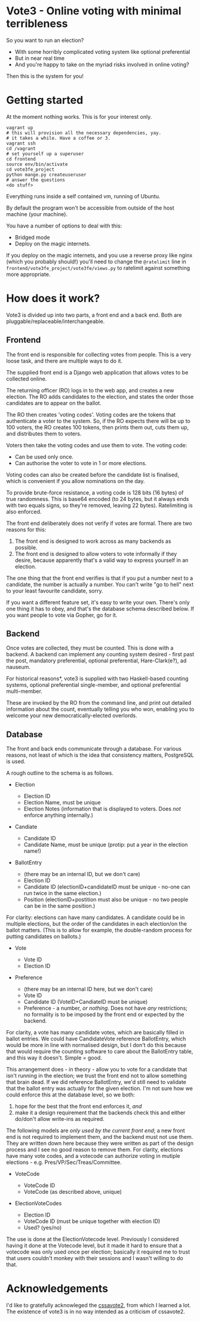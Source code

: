 # Vote3 - Online voting with minimal terribleness #

So you want to run an election?

 * With some horribly complicated voting system like optional preferential
 * But in near real time
 * And you're happy to take on the myriad risks involved in online voting?

Then this is the system for you!

# Getting started #

At the moment nothing works. This is for your interest only.

```shell
vagrant up
# this will provision all the necessary dependencies, yay.
# it takes a while. Have a coffee or 3.
vagrant ssh
cd /vagrant
# set yourself up a superuser
cd frontend
source env/bin/activate
cd vote3fe_project
python mange.py createuseruser
# answer the questions
<do stuff>
```

Everything runs inside a self contained vm, running of Ubuntu.

By default the program won't be accessible from outside of the host machine (your machine).

You have a number of options to deal with this:

 * Bridged mode
 * Deploy on the magic internets.

If you deploy on the magic internets, and you use a reverse proxy like nginx (which you probably should!) you'll need to change the `@ratelimit` line in `frontend/vote3fe_project/vote3fe/views.py` to ratelimit against something more appropriate.

# How does it work? #
Vote3 is divided up into two parts, a front end and a back end. Both are pluggable/replaceable/interchangeable.

## Frontend ##
The front end is responsible for collecting votes from people. This is a very loose task, and there are multiple ways to do it.

The supplied front end is a Django web application that allows votes to be collected online.

The returning officer (RO) logs in to the web app, and creates a new election. The RO adds candidates to the election, and states the order those candidates are to appear on the ballot.

The RO then creates 'voting codes'. Voting codes are the tokens that authenticate a voter to the system. So, if the RO expects there will be up to 100 voters, the RO creates 100 tokens, then prints them out, cuts them up, and distributes them to voters.

Voters then take the voting codes and use them to vote. The voting code:

 * Can be used only once.
 * Can authorise the voter to vote in 1 or more elections.

Voting codes can also be created before the candidate list is finalised, which is convenient if you allow nominations on the day.

To provide brute-force resistance, a voting code is 128 bits (16 bytes) of true randomness. This is base64 encoded (to 24 bytes, but it always ends with two equals signs, so they're removed, leaving 22 bytes). Ratelimiting is also enforced.

The front end deliberately does not verify if votes are formal. There are two reasons for this:

 1. The front end is designed to work across as many backends as possible.
 1. The front end is designed to allow voters to vote informally if they desire, because apparently that's a valid way to express yourself in an election.

The one thing that the front end verifies is that if you put a number next to a candidate, the number is actually a number. You can't write "go to hell" next to your least favourite candidate, sorry.

If you want a different feature set, it's easy to write your own. There's only one thing it has to obey, and that's the database schema described below. If you want people to vote via Gopher, go for it.

## Backend ##
Once votes are collected, they must be counted. This is done with a backend. A backend can implement any counting system desired - first past the post, mandatory preferential, optional preferential, Hare-Clark(e?), ad nauseum.

For historical reasons*, vote3 is supplied with two Haskell-based counting systems, optional preferential single-member, and optional preferential multi-member.

These are invoked by the RO from the command line, and print out detailed information about the count, eventually telling you who won, enabling you to welcome your new democratically-elected overlords.

## Database ##
The front and back ends communicate through a database. For various reasons, not least of which is the idea that consistency matters, PostgreSQL is used.

A rough outline to the schema is as follows.

 * Election
     * Election ID
     * Election Name, must be unique
     * Election Notes (information that is displayed to voters. Does *not* enforce anything internally.)

 * Candiate
     * Candidate ID
     * Candidate Name, must be unique (protip: put a year in the election name!)

 * BallotEntry
     * (there may be an internal ID, but we don't care)
     * Election ID
     * Candidate ID (electionID+candidateID must be unique - no-one can run twice in the same election.)
     * Position (electionID+postition must also be unique - no two people can be in the same position.)

For clarity: elections can have many candidates. A candidate could be in multiple elections, but the order of the candidates in each election/on the ballot matters. (This is to allow for example, the double-random process for putting candidates on ballots.)

 * Vote
   * Vote ID
   * Election ID

 * Preference
   * (there may be an internal ID here, but we don't care)
   * Vote ID
   * Candidate ID (VoteID+CandiateID must be unique)
   * Preference - a number, _or nothing_. Does not have *any* restrictions; no formality is to be imposed by the front end or expected by the backend.

For clarity, a vote has many candidate votes, which are basically filled in ballot entries. We could have CandidateVote reference BallotEntry, which would be more in line with normalised design, but I don't do this because that would require the counting software to care about the BallotEntry table, and this way it doesn't. Simple = good.

This arrangement does - in theory - allow you to vote for a candidate that isn't running in the election; we trust the front end not to allow something that brain dead. If we did reference BallotEntry, we'd still need to validate that the ballot entry was actually for the given election. I'm not sure how we could enforce this at the database level, so we both:

 1. hope for the best that the front end enforces it, *and*
 1. make it a design requirement that the backends check this and either do/don't allow write-ins as required.

The following models are *only used by the current front end*; a new front end is not required to implement them, and the backend must not use them. They are written down here because they were written as part of the design process and I see no good reason to remove them. For clarity, elections have many vote codes, and a votecode can authorize voting in mutiple elections - e.g. Pres/VP/Sec/Treas/Committee.

 * VoteCode
     * VoteCode ID
     * VoteCode (as described above, unique)

 * ElectionVoteCodes
     * Election ID
     * VoteCode ID (must be unique together with election ID)
     * Used? (yes/no)

The use is done at the ElectionVotecode level. Previously I considered having it done at the Votecode level, but it made it hard to ensure that a votecode was only used once per election; basically it required me to trust that users couldn't monkey with their sessions and I wasn't willing to do that.

# Acknowledgements #
I'd like to gratefully acknowleged the [cssavote2](https://github.com/anucssa/cssavote2), from which I learned a lot. The existence of vote3 is in no way intended as a criticism of cssavote2.
